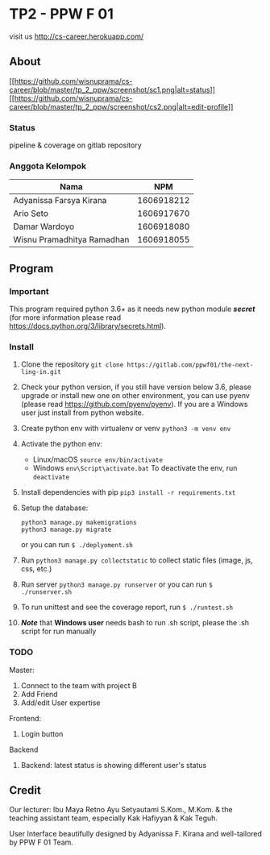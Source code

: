 # TP2 - PPW F 01

visit us http://cs-career.herokuapp.com/

## About

[[https://github.com/wisnuprama/cs-career/blob/master/tp_2_ppw/screenshot/sc1.png|alt=status]]
[[https://github.com/wisnuprama/cs-career/blob/master/tp_2_ppw/screenshot/cs2.png|alt=edit-profile]]

### Status
pipeline & coverage on gitlab repository

### Anggota Kelompok
|   Nama                     | NPM        |
|----------------------------|------------|
| Adyanissa Farsya Kirana    | 1606918212 |
| Ario Seto                  | 1606917670 |
| Damar Wardoyo              | 1606918080 |
| Wisnu Pramadhitya Ramadhan | 1606918055 |

## Program

### Important
This program required python 3.6+ as it needs new python module _**secret**_ (for more information please 
read https://docs.python.org/3/library/secrets.html).

### Install
1. Clone the repository ```git clone https://gitlab.com/ppwf01/the-next-ling-in.git```
2. Check your python version, if you still have version below 3.6, please upgrade or install
new one on other environment, you can use pyenv (please read https://github.com/pyenv/pyenv). 
If you are a Windows user just install from python website.
3. Create python env with virtualenv or venv ```python3 -m venv env```
4. Activate the python env:
    - Linux/macOS ```source env/bin/activate```
    - Windows ```env\Script\activate.bat```
   To deactivate the env, run ```deactivate```
5. Install dependencies with pip ```pip3 install -r requirements.txt```
6. Setup the database: 
    
    ```
    python3 manage.py makemigrations
    python3 manage.py migrate
    ```
    
   or you can run ```$ ./deplyoment.sh```
7. Run ```python3 manage.py collectstatic``` to collect static files (image, js, css, etc.)
8. Run server ```python3 manage.py runserver``` or you can run ```$ ./runserver.sh```
9. To run unittest and see the coverage report, run ```$ ./runtest.sh```
10. _**Note**_ that **Windows user** needs bash to run .sh script, please the .sh script for run manually

### TODO
Master:
1. Connect to the team with project B
2. Add Friend
3. Add/edit User expertise

Frontend:
1. Login button

Backend
1. Backend: latest status is showing different user's status
      
## Credit
Our lecturer: Ibu Maya Retno Ayu Setyautami S.Kom., M.Kom.
& the teaching assistant team, especially Kak Hafiyyan & Kak Teguh.

User Interface beautifully designed by Adyanissa F. Kirana and well-tailored by PPW F 01 Team.
